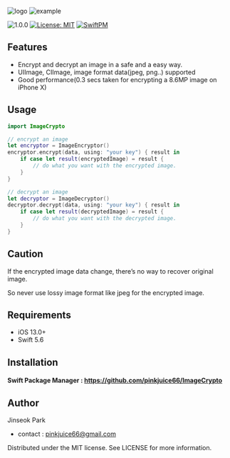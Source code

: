 ![logo](https://user-images.githubusercontent.com/44376599/198019358-658ea63e-11cd-46dd-9500-a4be12237140.png)
![example](https://user-images.githubusercontent.com/44376599/198019403-4779f048-c256-4a56-9d47-3f20113b03af.png)

![1.0.0](https://img.shields.io/github/v/release/pinkjuice66/ImageCrypto)
[![License: MIT](https://img.shields.io/badge/License-MIT-yellow.svg)](https://opensource.org/licenses/MIT)
[![SwiftPM](https://img.shields.io/badge/SPM-supported-DE5C43.svg?style=flat)](https://swift.org/package-manager/)


## Features
- Encrypt and decrypt an image in a safe and a easy way.
- UIImage, CIImage, image format data(jpeg, png..) supported
- Good performance(0.3 secs taken for encrypting a 8.6MP image on iPhone X)

## Usage
```swift
import ImageCrypto 

// encrypt an image
let encryptor = ImageEncryptor()
encryptor.encrypt(data, using: "your key") { result in
    if case let result(encryptedImage) = result {
        // do what you want with the encrypted image. 
    }
}

// decrypt an image
let decryptor = ImageDecryptor()
decryptor.decrypt(data, using: "your key") { result in
    if case let result(decryptedImage) = result {
        // do what you want with the decrypted image. 
    }
}
```

## Caution
If the encrypted image data change, there’s no way to recover original image. 

So never use lossy image format like jpeg for the encrypted image.

## Requirements
- iOS 13.0+
- Swift 5.6

## Installation
#### Swift Package Manager : https://github.com/pinkjuice66/ImageCrypto

## Author
Jinseok Park 

- contact : pinkjuice66@gmail.com

Distributed under the MIT license. See LICENSE for more information.
